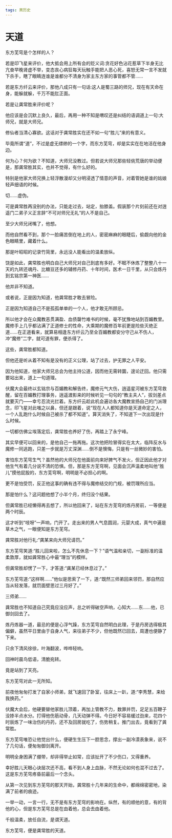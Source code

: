 ```yaml
---
tags: 黑历史
---
```


# 天道



东方芜穹是个怎样的人？

若是印飞星来评价，他大抵会用上所有会的贬义词:贪花好色沾花惹草下半身无比亢奋早晚肾虚不举，变态丧心病狂每天玩触手能把人恶心死，喜怒无常一言不发就下杀手，瞎了眼睛连谁是谁都分不清身为家主东方家的事管都不管……

若是东方纤云来评价，那他八成只有一句话:这人是蜀三路的师兄，现在有天命在身，能躲就躲，千万不能肛正面。

若是让龚常胜来评价呢？

他应该是会沉默上良久，最后，再用一种不知是喟叹还是纠结的语调道上一句:大师兄，就是大师兄。



修仙者当清心寡欲。这话对于龚常胜实在还不如一句“胜儿”来的有意义。

毕竟所谓“道”，不过是虚无缥缈的一个字，而东方芜穹，却是实实在在地活在他身边。

何为心？何为欲？不知道，大师兄没教过。但若说大师兄那些轻佻荒唐的举动便是，那龚常胜其实，也并不觉得，有什么好的。

特别是他家大师兄换上轻浮散漫却又分明浸透了情意的声音，对着管她是谁的姑娘轻声细语的时候。

切……虚伪。

可是龚常胜再没别的办法，只能走过去，站定，抬膝盖。假装那个片刻前还在对逍遥门二弟子义正言辞“不可对师兄无礼”的人不是自己。

至少大师兄闭嘴了，他想。

而他自然看不到，那个一脸痛苦倒在地上的人，密密麻麻的眼睫后，偷觑向他的金色眼睛里，藏着什么。

那是叶昭昭的记录竹简里，永远没人能看出的温柔放纵。



饶是如此，龚常胜也明白自己大师兄对自己到底有多好。不眠不休炼了整整八十一天的九转还魂丹、比糖豆还多的辅修丹药、十年时间，医术一日千里，从只会炼丹到玄铭宗第一神医……

他并非不知道。

或者说，正是因为知道，他龚常胜才敢去冒险。

正是因为知道自己不是孤孤单单的一个人，他才敢无所顾忌。

所以他才会在众魔教恶贯满盈、血债罄竹难书的时候，毫不犹豫地站到百媚教里。魔修手上几乎都沾满了正道修士的性命，大乘期的魔修百年前更是险些灭绝正道……在正道看来，就算易相逢东方纤云乃至全百媚教都安分守己从不伤人，冲“魔修”二字，就可道有罪，便杀得了。

这些，龚常胜都知道。

但他还是听从着不知有是没有的正义公理，站了过去，护无罪之人平安。

因为他知道，他家大师兄总会为他主持公道，因而他无需转圜，遑论迂回。他只需要站出来，道上一句道理。



伏魔大会最终以玄铭宗与百媚教和解告终，魔修元气大伤，逍遥星河被东方芜穹救醒，留在百媚教打理事务，逍遥渡影来的时候听见一句句的“教主夫人”，拔剑差点就要灭门——幸亏忍流光拦着。东方纤云趁此机会遍访各大魔教宣扬自己的门派理念，印飞星对此嗤之以鼻，但还是跟着，说“现在人人都知道你是天道命定之人，一个人乱跑什么时候自己被杀了都不知道”。算天消失了，不知道下一次出现是什么时候。

一切都仿佛尘埃落定后，龚常胜也养好了伤，再踏上了永宁峰。

其实早便可以回来的，是他自己一拖再拖。这次他把险冒得实在太大，临阵反水与魔修一同逃跑，只差一步就是万丈深渊……倒不是懊悔，只是有一丝微妙的害怕。

害怕东方芜穹生气？虽然他的大师兄在他面前向来好脾气不发火，但正因此他才对他生气有着几分说不清的恐惧。但，那是东方芜穹啊，见面会沉声温柔地叫他“胜儿”摸他屁股的，东方芜穹啊，明明是不必担心的啊。

更不是怕受罚，反正他这事的确有违不得与魔修结交的门规，被罚理所应当。

那是怕什么？这问题他想了小半个月，终归没个结果。

但龚常胜已经懒得再去想了，所以他回来了，站在东方芜穹的炼丹房前，一等便是两个时辰。

这才听到“吱呀”一声响，门开了。走出来的男人气息圆润，元婴大成，真气中遍是草木之气，一眼便知是东方芜穹。

龚常胜对他行礼:“龚某来向大师兄请罚。”

东方芜穹笑道:“胜儿回来啦，怎么不先休息一下？”语气温和亲切，一副标准的温柔敦厚，就如龚常胜心中最“理当”的模样。

但龚常胜却愣了一下，才答道:“龚某已经休息过了。”

东方芜穹道:“这样啊……”他似是思索了一下，道:“既然三师弟回来领罚，那自然应当从轻发落，就罚面壁思过三月好了。”

三师弟……

龚常胜也不知道自己究竟应没应声，总之听得破空声响，心知大……东……他，已御剑回去了。

炼丹炼器一道，最忌的便是心浮气躁，东方芜穹自然明白此理，于是丹房选得极其偏僻，虽然平日里由于自身人气，来往弟子不少，但他既然已回去，周遭也便静了下来。

只余下清风徐徐，叶海翻波，哗哗轻响。

回神时晨鸟低语，清脆宛转。

竟是站到了天亮。



东方芜穹对此一无所知。

前夜他匆匆打发了自家小师弟，就飞速回了卧室，往床上一趴，道:“李秀慧，来给我换药。”

伏魔大会后，他硬要替他家胜儿顶着，再加上管教不力，数罪并罚，足足五百鞭子没掺半点水分。打得他伤筋动骨，几天动弹不得。今日好不容易缓过劲来，花四个时辰炼了一味治伤的丹药，还不及回房就吃了，伤势稍复。推门出去，竟看到了龚常胜。

东方芜穹唯恐让他觉出什么，便硬生生压下一腔思念，撑出一副冷漠表象来，说不了几句话，便匆匆御剑离开。

明明全身困满了绷带，却非得举止如常，应该扯开了不少伤口，又得重养。

幸好胜儿天眼心诀层次还不高，看不到人身上血脉，不然无论如何也混不过去了。这是东方芜穹疼昏前最后一个念头。



从第一次见到东方芜穹的那天开始，龚常胜十几年来的生命中，都绵绵密密地，染满了前者的痕迹。

一举一动，一言一行，无不是有东方芜穹的影响在。纵然，有的顺他的意，有的背他的心，但是东方芜穹总是在由着他，总会去由着他。



千般温柔，放任自流，是谓天道。

东方芜穹，便是龚常胜的天道。

